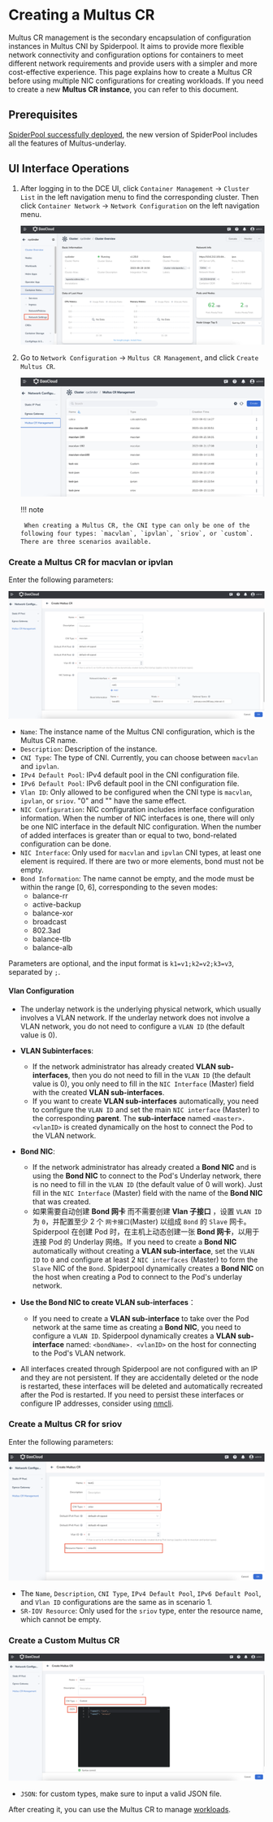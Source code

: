 # Creating a Multus CR

Multus CR management is the secondary encapsulation of configuration instances in Multus CNI by Spiderpool. It aims to provide more flexible network connectivity and configuration options for containers to meet different network requirements and provide users with a simpler and more cost-effective experience. This page explains how to create a Multus CR before using multiple NIC configurations for creating workloads.
If you need to create a new **Multus CR instance**, you can refer to this document.


## Prerequisites

[SpiderPool successfully deployed](../modules/spiderpool/install.md), the new version of SpiderPool includes all the features of Multus-underlay.

## UI Interface Operations

1. After logging in to the DCE UI, click `Container Management` -> `Cluster List` in the left navigation menu to find the corresponding cluster. Then click `Container Network` -> `Network Configuration` on the left navigation menu.

    ![config](../images/networkconfig01.png)

2. Go to `Network Configuration` -> `Multus CR Management`, and click `Create Multus CR`.

    ![Multus CR management](../images/networkconfig02.png)

    !!! note

        When creating a Multus CR, the CNI type can only be one of the following four types: `macvlan`, `ipvlan`, `sriov`, or `custom`. There are three scenarios available.

### Create a Multus CR for macvlan or ipvlan

Enter the following parameters:

![multus cr](../images/networkconfig03.png)

- `Name`: The instance name of the Multus CNI configuration, which is the Multus CR name.
- `Description`: Description of the instance.
- `CNI Type`: The type of CNI. Currently, you can choose between `macvlan` and `ipvlan`.
- `IPv4 Default Pool`: IPv4 default pool in the CNI configuration file.
- `IPv6 Default Pool`: IPv6 default pool in the CNI configuration file.
- `Vlan ID`: Only allowed to be configured when the CNI type is `macvlan`, `ipvlan`, or `sriov`. "0" and "" have the same effect.
- `NIC Configuration`: NIC configuration includes interface configuration information. When the number of NIC interfaces is one, there will only be one NIC interface in the default NIC configuration. When the number of added interfaces is greater than or equal to two, bond-related configuration can be done.
- `NIC Interface`: Only used for `macvlan` and `ipvlan` CNI types, at least one element is required. If there are two or more elements, bond must not be empty.
- `Bond Information`: The name cannot be empty, and the mode must be within the range [0, 6], corresponding to the seven modes:
    - balance-rr
    - active-backup
    - balance-xor
    - broadcast
    - 802.3ad
    - balance-tlb
    - balance-alb

Parameters are optional, and the input format is `k1=v1;k2=v2;k3=v3`, separated by `;`.

#### Vlan Configuration

- The underlay network is the underlying physical network, which usually involves a VLAN network. If the underlay network does not involve a VLAN network, you do not need to configure a `VLAN ID` (the default value is 0).
- **VLAN Subinterfaces**:
    - If the network administrator has already created **VLAN sub-interfaces**, then you do not need to fill in the `VLAN ID` (the default value is 0), you only need to fill in the `NIC Interface` (Master) field with the created **VLAN sub-interfaces**.
    - If you want to create **VLAN sub-interfaces** automatically, you need to configure the `VLAN ID` and set the main `NIC interface` (Master) to the corresponding **parent**. The **sub-interface** named `<master>.<vlanID>` is created dynamically on the host to connect the Pod to the VLAN network.
- **Bond NIC**:
    - If the network administrator has already created a **Bond NIC** and is using the **Bond NIC** to connect to the Pod's Underlay network, there is no need to fill in the `VLAN ID` (the default value of 0 will work). Just fill in the `NIC Interface` (Master) field with the name of the **Bond NIC** that was created.
    - 如果需要自动创建 **Bond 网卡** 而不需要创建 **Vlan 子接口** ，设置 `VLAN ID` 为 `0`，并配置至少 2 个 `网卡接口`(Master)  以组成 `Bond` 的 `Slave` 网卡。Spiderpool 在创建 Pod 时，在主机上动态创建一张 **Bond 网卡**，以用于连接 Pod 的 Underlay 网络。If you need to create a **Bond NIC** automatically without creating a **VLAN sub-interface**, set the `VLAN ID` to `0` and configure at least 2 `NIC interfaces` (Master) to form the `Slave` NIC of the `Bond`. Spiderpool dynamically creates a **Bond NIC** on the host when creating a Pod to connect to the Pod's underlay network.

- **Use the Bond NIC to create VLAN sub-interfaces**：
    - If you need to create a **VLAN sub-interface** to take over the Pod network at the same time as creating a **Bond NIC**, you need to configure a `VLAN ID`. Spiderpool dynamically creates a **VLAN sub-interface** named: `<bondName>. <vlanID>` on the host for connecting to the Pod's VLAN network.
- All interfaces created through Spiderpool are not configured with an IP and they are not persistent. If they are accidentally deleted or the node is restarted, these interfaces will be deleted and automatically recreated after the Pod is restarted. If you need to persist these interfaces or configure IP addresses, consider using [nmcli](https://networkmanager.dev/docs/api/latest/nmcli.html).

### Create a Multus CR for sriov

Enter the following parameters:

![multus cr](../images/networkconfig04.png)

- The `Name`, `Description`, `CNI Type`, `IPv4 Default Pool`, `IPv6 Default Pool`, and `Vlan ID` configurations are the same as in scenario 1.
- `SR-IOV Resource`: Only used for the `sriov` type, enter the resource name, which cannot be empty.

### Create a Custom  Multus CR

![multus cr](../images/networkconfig05.png)

- `JSON`: for custom types, make sure to input a valid JSON file.

After creating it, you can use the Multus CR to manage [workloads](../modules/spiderpool/usage.md).
